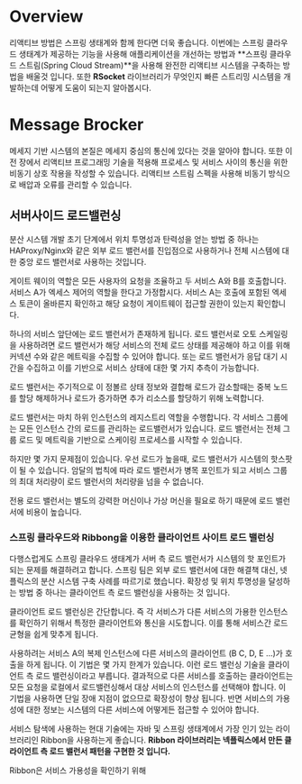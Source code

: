 # Overview

리액티브 방법은 스프링 생태계와 함께 한다면 더욱 좋습니다. 이번에는 스프링 클라우드 생태계가 제공하는 기능을 사용해 애플리케이션을 개선하는 방법과 **스프링 클라우드 스트림(Spring Cloud Stream)**을 사용해 완전한 리액티브 시스템을 구축하는 방법을 배울것 입니다. 또한 **RSocket** 라이브러리가 무엇인지 빠른 스트리밍 시스템을 개발하는데 어떻게 도움이 되는지 알아봅시다. 

#  Message Brocker 

메세지 기반 시스템의 본질은 메세지 중심의 통신에 있다는 것을 알아야 합니다. 또한 이전 장에서 리액티브 프로그래밍 기술을 적용해 프로세스 및 서비스 사이의 통신을 위한 비동기 상호 작용을 작성할 수 있습니다. 리액티브 스트림 스펙을 사용해 비동기 방식으로 배압과 오류를 관리할 수 있습니다. 

## 서버사이드 로드밸런싱

분산 시스템 개발 초기 단계에서 위치 투명성과 탄력성을 얻는 방법 중 하나는 HAProxy/Nginx와 같은 외부 로드 밸런서를 진입점으로 사용하거나 전체 시스템에 대한 중앙 로드 밸런서로 사용하는 것입니다. 

게이트 웨이의 역할은 모든 사용자의 요청을 조율하고 두 서비스 A와 B를 호출합니다. 서비스 A가 엑세스 제어의 역할을 한다고 가정합시다. 서비스 A는 호출에 포함된 엑세스 토큰이 올바른지 확인하고 해당 요청이 게이트웨이 접근할 권한이 있는지 확인합니다.

하나의 서비스 앞단에는 로드 밸런서가 존재하게 됩니다. 로드 밸런서로 오토 스케일링을 사용하려면 로드 밸런서가 해당 서비스의 전체 로드 상태를 제공해야 하고 이를 위해 커넥션 수와 같은 메트릭을 수집할 수 있어야 합니다. 또는 로드 밸런서가 응답 대기 시간을 수집하고 이를 기반으로 서비스 상태에 대한 몇 가지 추측이 가능합니다.

로드 밸런서는 주기적으로 이 정볼르 상태 정보와 결합해 로드가 감소할때는 중복 노드를 할당 해제하거나 로드가 증가하면 추가 리소스를 할당하기 위해 노력합니다. 

로드 밸런서는 마치 하위 인스턴스의 레지스트리 역할을 수행합니다. 각 서비스 그룹에는 모든 인스턴스 간의 로드를 관리하는 로드밸런서가 있습니다. 로드 밸런서는 전체 그룹 로드 및 메트릭을 기반으로 스케이링 프로세스를 시작할 수 있습니다. 

하지만 몇 가지 문제점이 있습니다. 우선 로드가 높을때, 로드 밸런서가 시스템의 핫스팟이 될 수 있습니다. 암달의 법칙에 따라 로드 밸런서가 병목 포인트가 되고 서비스 그룹의 최대 처리량이 로드 밸런서의 처리량을 넘을 수 없습니다. 

전용 로드 밸런서는 별도의 강력한 머신이나 가상 머신을 필요로 하기 때문에 로드 밸런서에 비용이 높습니다. 

### 스프링 클라우드와 Ribbong을 이용한 클라이언트 사이트 로드 밸런싱

다행스럽게도 스프링 클라우드 생태계가 서버 측 로드 밸런서가 시스템의 핫 포인트가 되는 문제를 해결하려고 합니다. 스프링 팀은 외부 로드 밸런서에 대한 해결책 대신, 넷플릭스의 분산 시스템 구축 사례를 따르기로 했습니다. 확장성 및 위치 투명성을 달성하는 방법 중 하나는 클라이언트 측 로드 밸런싱을 사용하는 것 입니다. 

클라이언트 로드 밸런싱은 간단합니다. 즉 각 서비스가 다른 서비스의 가용한 인스턴스를 확인하기 위해서 특정한 클라이언트와 통신을 시도합니다. 이를 통해 서비스간 로드 균형을 쉽게 맞추게 됩니다. 

사용하려는 서비스 A의 복제 인스턴스에 다른 서비스의 클라이언트 (B C, D, E ...)가 호출을 하게 됩니다. 이 기법은 몇 가지 한계가 있습니다. 이런 로드 밸런싱 기술을 클라이언트 측 로드 밸런싱이라고 부릅니다. 결과적으로 다른 서비스를 호출하는 클라이언트는 모든 요청을 로컬에서 로드밸런싱해서 대상 서비스의 인스턴스를 선택해야 합니다. 이 기법을 사용하면 단일 장애 지점이 없으므로 확장성이 향상 됩니다. 반면 서비스의 가용성에 대한 정보는 시스템의 다른 서비스에 어떻게든 접근할 수 있어야 합니다. 

서비스 탐색에 사용하는 현대 기술에는 자바 및 스프링 생태계에서 가장 인기 있는 라이브러리인 Ribbon을 사용하는게 좋습니다. **Ribbon 라이브러리는 넥플릭스에서 만든 클라이언트 측 로드 밸런서 패턴을 구현한 것 입니다.** 

Ribbon은 서비스 가용성을 확인하기 위해 



<!--stackedit_data:
eyJoaXN0b3J5IjpbMTIwMTcyOTc0MSwtMjE2MjI1ODc4LDcyNz
YxODA0Miw3MTk5NjA5NTgsLTgzNTE4MDcxMywtMTc4OTEzOTgw
OSwxNjk1MjYyMjQsLTE1MjE5MTUsMTU1MTQyMDIwNCwxMjk3MT
A0MjIsLTEyODMzNjc5NzUsOTYyODUyMjc1XX0=
-->